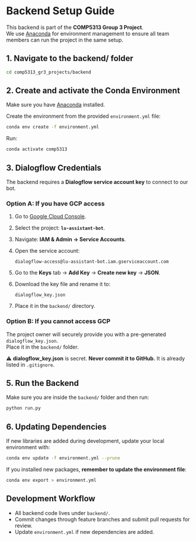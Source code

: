 # Backend Setup Guide

This backend is part of the **COMP5313 Group 3 Project**.  
We use [Anaconda](https://www.anaconda.com) for environment management to ensure all team members can run the project in the same setup.

## 1. Navigate to the backend/ folder

```bash
cd comp5313_gr3_projects/backend
```

## 2. Create and activate the Conda Environment

Make sure you have [Anaconda](https://docs.anaconda.com/anaconda/install/) installed.

Create the environment from the provided `environment.yml` file:

```bash
conda env create -f environment.yml
```

Run:

```bash
conda activate comp5313
```

## 3. Dialogflow Credentials

The backend requires a **Dialogflow service account key** to connect to our bot.

### Option A: If you have GCP access

1. Go to [Google Cloud Console](https://console.cloud.google.com/).  
2. Select the project: **`lu-assistant-bot`**.  
3. Navigate: **IAM & Admin → Service Accounts**.  
4. Open the service account:  

   ```text
   dialogflow-access@lu-assistant-bot.iam.gserviceaccount.com
   ```

5. Go to the **Keys** tab → **Add Key** → **Create new key** → **JSON**.  
6. Download the key file and rename it to:

   ```text
   dialogflow_key.json
   ```

7. Place it in the `backend/` directory.

### Option B: If you cannot access GCP

The project owner will securely provide you with a pre-generated `dialogflow_key.json`.  
Place it in the `backend/` folder.  

⚠️ **dialogflow_key.json** is secret. **Never commit it to GitHub.** It is already listed in `.gitignore`.

## 5. Run the Backend

Make sure you are inside the `backend/` folder and then run:

```bash
python run.py
```

## 6. Updating Dependencies

If new libraries are added during development, update your local environment with:

```bash
conda env update -f environment.yml --prune
```

If you installed new packages, **remember to update the environment file**:

```bash
conda env export > environment.yml
```

## Development Workflow

- All backend code lives under `backend/`.  
- Commit changes through feature branches and submit pull requests for review.  
- Update `environment.yml` if new dependencies are added.
